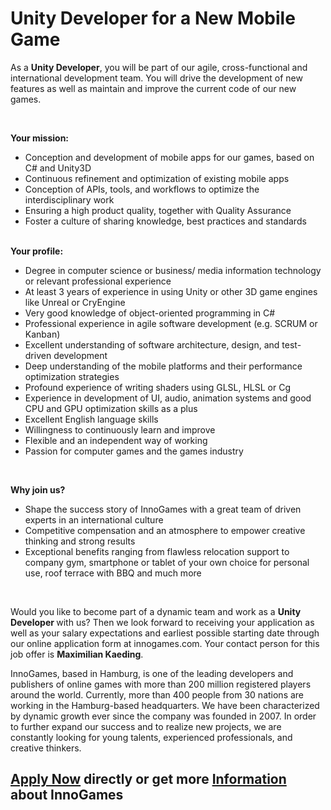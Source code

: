 <h1>Unity Developer for a New Mobile Game</h1>
<p>As a <strong>Unity </strong><strong>Developer</strong>, you will be part of our agile, cross-functional and international development team. You will drive the development of new features as well as maintain and improve the current code of our new games.</p><p> </p><p><strong>Your mission:<br /></strong></p><ul><li>Conception and development of mobile apps for our games, based on C# and Unity3D</li><li>Continuous refinement and optimization of existing mobile apps</li><li>Conception of APIs, tools, and workflows to optimize the interdisciplinary work</li><li>Ensuring a high product quality, together with Quality Assurance</li><li>Foster a culture of sharing knowledge, best practices and standards</li></ul><strong><br />Your profile:</strong><br /><ul><li>Degree in computer science or business/ media information technology or relevant professional experience</li><li>At least 3 years of experience in using Unity or other 3D game engines like Unreal or CryEngine</li><li>Very good knowledge of object-oriented programming in C#</li><li>Professional experience in agile software development (e.g. SCRUM or Kanban)</li><li>Excellent understanding of software architecture, design, and test-driven development</li><li>Deep understanding of the mobile platforms and their performance optimization strategies</li><li>Profound experience of writing shaders using GLSL, HLSL or Cg</li><li>Experience in development of UI, audio, animation systems and good CPU and GPU optimization skills as a plus</li><li>Excellent English language skills</li><li>Willingness to continuously learn and improve</li><li>Flexible and an independent way of working</li><li>Passion for computer games and the games industry</li></ul><br /><p><strong>Why join us?<br /> </strong></p><ul><li>Shape the success story of InnoGames with a great team of driven experts in an international culture</li><li>Competitive compensation and an atmosphere to empower creative thinking and strong results</li><li>Exceptional benefits ranging from flawless relocation support to company gym, smartphone or tablet of your own choice for personal use, roof terrace with BBQ and much more</li></ul><p> </p><p>Would you like to become part of a dynamic team and work as a <strong>Unity Developer </strong>with us? Then we look forward to receiving your application as well as your salary expectations and earliest possible starting date through our online application form at innogames.com. Your contact person for this job offer is <strong>Maximilian Kaeding</strong>.</p><p>InnoGames, based in Hamburg, is one of the leading developers and publishers of online games with more than 200 million registered players around the world. Currently, more than 400 people from 30 nations are working in the Hamburg-based headquarters. We have been characterized by dynamic growth ever since the company was founded in 2007. In order to further expand our success and to realize new projects, we are constantly looking for young talents, experienced professionals, and creative thinkers.</p>

<h2><a href="http://app.jobvite.com/CompanyJobs/Careers.aspx?c=qyy9VfwU&j=ogOD7fwy&k=Apply&__jvst=Job+Board&__jvsd=github_jobs_repo">Apply Now</a> directly or get more <a href="https://www.innogames.com/career/detail/job/unity-developer-for-a-new-mobile-game/?s=github_jobs_repo">Information</a> about InnoGames</h2>